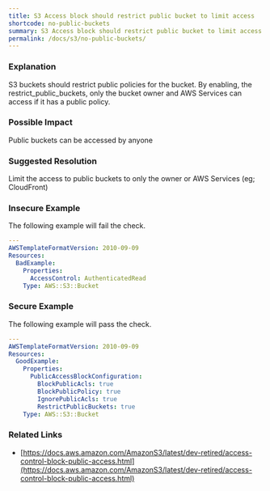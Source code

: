 ```yaml
---
title: S3 Access block should restrict public bucket to limit access
shortcode: no-public-buckets
summary: S3 Access block should restrict public bucket to limit access 
permalink: /docs/s3/no-public-buckets/
---
```


### Explanation

S3 buckets should restrict public policies for the bucket. By enabling, the restrict_public_buckets, only the bucket owner and AWS Services can access if it has a public policy.

### Possible Impact
Public buckets can be accessed by anyone

### Suggested Resolution
Limit the access to public buckets to only the owner or AWS Services (eg; CloudFront)


### Insecure Example

The following example will fail the  check.

```yaml
---
AWSTemplateFormatVersion: 2010-09-09
Resources:
  BadExample:
    Properties:
      AccessControl: AuthenticatedRead
    Type: AWS::S3::Bucket

```



### Secure Example

The following example will pass the  check.

```yaml
---
AWSTemplateFormatVersion: 2010-09-09
Resources:
  GoodExample:
    Properties:
      PublicAccessBlockConfiguration:
        BlockPublicAcls: true
        BlockPublicPolicy: true
        IgnorePublicAcls: true
        RestrictPublicBuckets: true
    Type: AWS::S3::Bucket

```




### Related Links


- [https://docs.aws.amazon.com/AmazonS3/latest/dev-retired/access-control-block-public-access.html](https://docs.aws.amazon.com/AmazonS3/latest/dev-retired/access-control-block-public-access.html)


